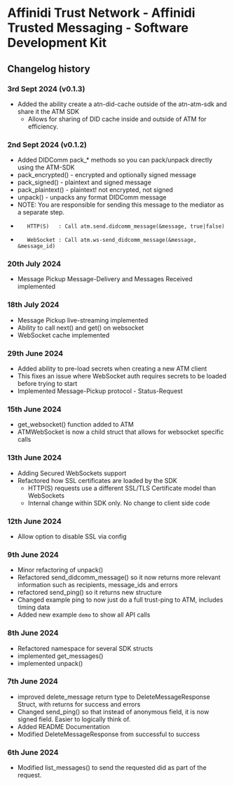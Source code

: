# Affinidi Trust Network - Affinidi Trusted Messaging - Software Development Kit

## Changelog history

### 3rd Sept 2024 (v0.1.3)

* Added the ability create a atn-did-cache outside of the atn-atm-sdk and share it the ATM SDK
  * Allows for sharing of DID cache inside and outside of ATM for efficiency.

### 2nd Sept 2024 (v0.1.2)

* Added DIDComm pack_* methods so you can pack/unpack directly using the ATM-SDK
* pack_encrypted() - encrypted and optionally signed message
* pack_signed() - plaintext and signed message
* pack_plaintext() - plaintext! not encrypted, not signed
* unpack() - unpacks any format DIDComm message
* NOTE: You are responsible for sending this message to the mediator as a separate step.
*        HTTP(S)   : Call atm.send.didcomm_message(&message, true|false)
*        WebSocket : Call atm.ws-send_didcomm_message(&message, &message_id) 

### 20th July 2024

* Message Pickup Message-Delivery and Messages Received implemented

### 18th July 2024

* Message Pickup live-streaming implemented
* Ability to call next() and get() on websocket
* WebSocket cache implemented

### 29th June 2024

* Added ability to pre-load secrets when creating a new ATM client
* This fixes an issue where WebSocket auth requires secrets to be loaded before trying to start
* Implemented Message-Pickup protocol - Status-Request

### 15th June 2024

* get_websocket() function added to ATM
* ATMWebSocket is now a child struct that allows for websocket specific calls

### 13th June 2024

* Adding Secured WebSockets support
* Refactored how SSL certificates are loaded by the SDK
  * HTTP(S) requests use a different SSL/TLS Certificate model than WebSockets
  * Internal change within SDK only. No change to client side code

### 12th June 2024

* Allow option to disable SSL via config

### 9th June 2024

* Minor refactoring of unpack()
* Refactored send_didcomm_message() so it now returns more relevant information such as recipients, message_ids and errors
* refactored send_ping() so it returns new structure
* Changed example ping to now just do a full trust-ping to ATM, includes timing data
* Added new example `demo` to show all API calls

### 8th June 2024

* Refactored namespace for several SDK structs
* implemented get_messages()
* implemented unpack()

### 7th June 2024

* improved delete_message return type to DeleteMessageResponse Struct, with returns for success and errors
* Changed send_ping() so that instead of anonymous field, it is now signed field. Easier to logically think of.
* Added README Documentation
* Modified DeleteMessageResponse from successful to success

### 6th June 2024

* Modified list_messages() to send the requested did as part of the request.
